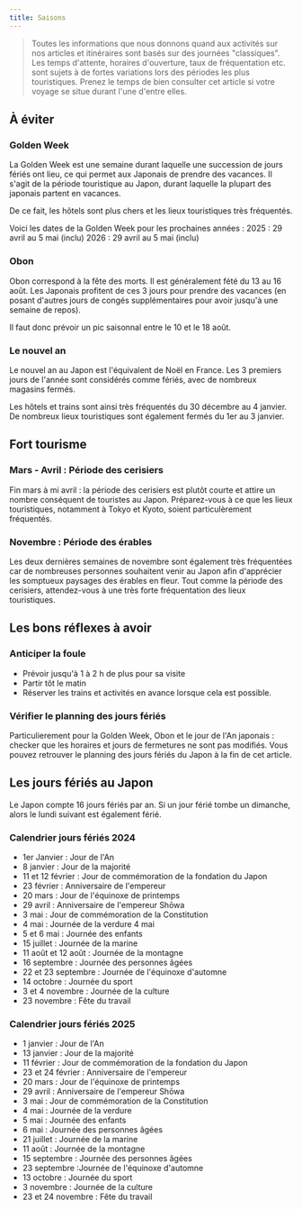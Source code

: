 ```yaml
---
title: Saisons
---
```


> Toutes les informations que nous donnons quand aux activités sur nos articles et itinéraires sont basés sur des journées "classiques".
> Les temps d'attente, horaires d'ouverture, taux de fréquentation etc. sont sujets à de fortes variations lors des périodes les plus touristiques. Prenez le temps de bien consulter cet article si votre voyage se situe durant l'une d'entre elles.

## À éviter

### Golden Week

La Golden Week est une semaine durant laquelle une succession de jours fériés ont lieu, ce qui permet aux Japonais de prendre des vacances.
Il s'agit de la période touristique au Japon, durant laquelle la plupart des japonais partent en vacances.

De ce fait, les hôtels sont plus chers et les lieux touristiques très fréquentés.

Voici les dates de la Golden Week pour les prochaines années :
2025 : 29 avril au 5 mai (inclu)
2026 : 29 avril au 5 mai (inclu)

### Obon

Obon correspond à la fête des morts. Il est généralement fété du 13 au 16 août. Les Japonais profitent de ces 3 jours pour prendre des vacances (en posant d'autres jours de congés supplémentaires pour avoir jusqu'à une semaine de repos).

Il faut donc prévoir un pic saisonnal entre le 10 et le 18 août.

### Le nouvel an

Le nouvel an au Japon est l'équivalent de Noël en France. Les 3 premiers jours de l'année sont considérés comme fériés, avec de nombreux magasins fermés.

Les hôtels et trains sont ainsi très fréquentés du 30 décembre au 4 janvier. De nombreux lieux touristiques sont également fermés du 1er au 3 janvier.

## Fort tourisme

### Mars - Avril : Période des cerisiers

Fin mars à mi avril : la période des cerisiers est plutôt courte et attire un nombre conséquent de touristes au Japon. Préparez-vous à ce que les lieux touristiques, notamment à Tokyo et Kyoto, soient particulèrement fréquentés.

### Novembre : Période des érables

Les deux dernières semaines de novembre sont également très fréquentées car de nombreuses personnes souhaitent venir au Japon afin d'apprécier les somptueux paysages des érables en fleur. Tout comme la période des cerisiers, attendez-vous à une très forte fréquentation des lieux touristiques.

## Les bons réflexes à avoir

### Anticiper la foule

* Prévoir jusqu'à 1 à 2 h de plus pour sa visite
* Partir tôt le matin
* Réserver les trains et activités en avance lorsque cela est possible.  

### Vérifier le planning des jours fériés

Particulierement pour la Golden Week, Obon et le jour de l'An japonais : checker que les horaires et jours de fermetures ne sont pas modifiés.
Vous pouvez retrouver le planning des jours fériés du Japon à la fin de cet article.

## Les jours fériés au Japon

Le Japon compte 16 jours fériés par an. Si un jour férié tombe un dimanche, alors le lundi suivant est également férié.

### Calendrier jours fériés 2024

* 1er Janvier : Jour de l'An
* 8 janvier : Jour de la majorité
* 11 et 12 février : Jour de commémoration de la fondation du Japon
* 23 février : Anniversaire de l'empereur
* 20 mars : Jour de l'équinoxe de printemps
* 29 avril : Anniversaire de l'empereur Shōwa
* 3 mai : Jour de commémoration de la Constitution
* 4 mai : Journée de la verdure 4 mai
* 5 et 6 mai : Journée des enfants
* 15 juillet : Journée de la marine
* 11 août et 12 août : Journée de la montagne
* 16 septembre : Journée des personnes âgées
* 22 et 23 septembre : Journée de l'équinoxe d'automne
* 14 octobre : Journée du sport
* 3 et 4 novembre : Journée de la culture
* 23 novembre : Fête du travail

### Calendrier jours fériés 2025

* 1 janvier : Jour de l'An
* 13 janvier : Jour de la majorité
* 11 février : Jour de commémoration de la fondation du Japon
* 23 et 24 février : Anniversaire de l'empereur
* 20 mars : Jour de l'équinoxe de printemps
* 29 avril : Anniversaire de l'empereur Shōwa
* 3 mai : Jour de commémoration de la Constitution
* 4 mai : Journée de la verdure
* 5 mai : Journée des enfants
* 6 mai : Journée des personnes âgées
* 21 juillet : Journée de la marine
* 11 août : Journée de la montagne
* 15 septembre : Journée des personnes âgées
* 23 septembre :Journée de l'équinoxe d'automne
* 13 octobre : Journée du sport
* 3 novembre : Journée de la culture
* 23 et 24 novembre : Fête du travail